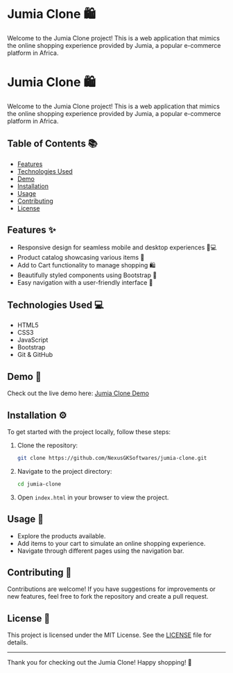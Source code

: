 
# Jumia Clone 🛍️

Welcome to the Jumia Clone project! This is a web application that mimics the online shopping experience provided by Jumia, a popular e-commerce platform in Africa.
# Jumia Clone 🛍️

Welcome to the Jumia Clone project! This is a web application that mimics the online shopping experience provided by Jumia, a popular e-commerce platform in Africa.

## Table of Contents 📚
- [Features](#features)
- [Technologies Used](#technologies-used)
- [Demo](#demo)
- [Installation](#installation)
- [Usage](#usage)
- [Contributing](#contributing)
- [License](#license)

## Features ✨
- Responsive design for seamless mobile and desktop experiences 📱💻
- Product catalog showcasing various items 🛒
- Add to Cart functionality to manage shopping 🛍️
- Beautifully styled components using Bootstrap 🎨
- Easy navigation with a user-friendly interface 🔗

## Technologies Used 💻
- HTML5
- CSS3
- JavaScript
- Bootstrap
- Git & GitHub

## Demo 🚀
Check out the live demo here: [Jumia Clone Demo](https://nexusgksoftwares.github.io/jumia-clone/)

## Installation ⚙️
To get started with the project locally, follow these steps:

1. Clone the repository:
   ```bash
   git clone https://github.com/NexusGKSoftwares/jumia-clone.git


2. Navigate to the project directory:
   ```bash
   cd jumia-clone
   ```

3. Open `index.html` in your browser to view the project.

## Usage 📖
- Explore the products available.
- Add items to your cart to simulate an online shopping experience.
- Navigate through different pages using the navigation bar.

## Contributing 🤝
Contributions are welcome! If you have suggestions for improvements or new features, feel free to fork the repository and create a pull request.

## License 📜
This project is licensed under the MIT License. See the [LICENSE](LICENSE) file for details.

---

Thank you for checking out the Jumia Clone! Happy shopping! 🛒
```

